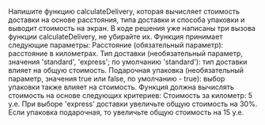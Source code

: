 Напишите функцию calculateDelivery, которая вычисляет стоимость доставки на основе расстояния, типа доставки и способа упаковки и выводит стоимость на экран. В коде решения уже написаны три вызова функции calculateDelivery, не убирайте их.
Функция принимает следующие параметры:
Расстояние (обязательный параметр): расстояние в километрах.
Тип доставки (необязательный параметр, значения 'standard', 'express'; по умолчанию 'standard'): тип доставки влияет на общую стоимость.
Подарочная упаковка (необязательный параметр, значения true или false, по умолчанию - true): выбор упаковки также влияет на стоимость.
Функция должна вычислять стоимость на основе следующих критериев:
Стоимость за километр: 5 у.е.
При выборе 'express' доставки увеличьте общую стоимость на 30%.
Если упаковка подарочная, то увеличьте общую стоимость на 15 у.е.